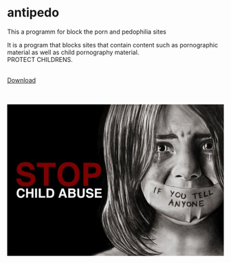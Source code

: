 # antipedo
This a programm for block the porn and pedophilia sites

It is a program that blocks sites that contain content such as pornographic material as well as child pornography material. </br>
PROTECT CHILDRENS. <br/><br/>

<a href="https://raw.githubusercontent.com/makdosx/antipedo/master/antipedo.cmd"> Download </a> <br/> <br/> <br/>


![stop_child_abuse](img/stop_child_abuse.jpg) 
